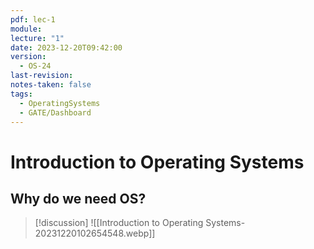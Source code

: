 ```yaml
---
pdf: lec-1
module: 
lecture: "1"
date: 2023-12-20T09:42:00
version:
  - OS-24
last-revision: 
notes-taken: false
tags:
  - OperatingSystems
  - GATE/Dashboard
---
```

# Introduction to Operating Systems

## Why do we need OS?



> [!discussion] 
> ![[Introduction to Operating Systems-20231220102654548.webp]]



